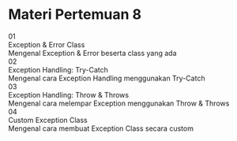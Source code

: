 # Materi Pertemuan 8

<div class="grid grid-cols-2 gap-y-10 gap-x-6 mt-16">
<div class='flex-row'>
<div class='text-orange text-4xl font-extrabold'>01</div>
<div class='font-bold text-xl'>Exception & Error Class</div>
<div class='font-light text-sm'>Mengenal Exception & Error beserta class yang ada</div>
</div>
<div class='flex-row'>
<div class='text-orange text-4xl font-extrabold'>02</div>
<div class='font-bold text-xl'>Exception Handling: Try-Catch</div>
<div class='font-light text-sm'>Mengenal cara Exception Handling menggunakan Try-Catch</div>
</div>
<div class='flex-row'>
<div class='text-orange text-4xl font-extrabold'>03</div>
<div class='font-bold text-xl'>Exception Handling: Throw & Throws</div>
<div class='font-light text-sm'>Mengenal cara melempar Exception menggunakan Throw & Throws</div>
</div>
<div class='flex-row'>
<div class='text-orange text-4xl font-extrabold'>04</div>
<div class='font-bold text-xl'>Custom Exception Class</div>
<div class='font-light text-sm'>Mengenal cara membuat Exception Class secara custom</div>
</div>
</div>
